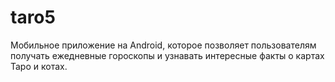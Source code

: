 # taro5
Мобильное приложение на Android, которое позволяет пользователям получать ежедневные гороскопы и узнавать интересные факты о картах Таро и котах.
